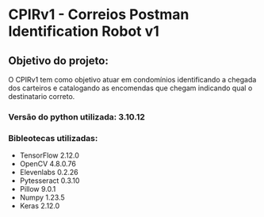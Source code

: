 # CPIRv1 - Correios Postman Identification Robot v1
## Objetivo do projeto:
O CPIRv1 tem como objetivo atuar em condomínios identificando a chegada dos carteiros e catalogando as encomendas que chegam indicando qual o destinatario correto.

### Versão do python utilizada: 3.10.12
### Bibleotecas utilizadas:
- TensorFlow 2.12.0
- OpenCV 4.8.0.76
- Elevenlabs 0.2.26
- Pytesseract 0.3.10
- Pillow 9.0.1
- Numpy 1.23.5
- Keras 2.12.0